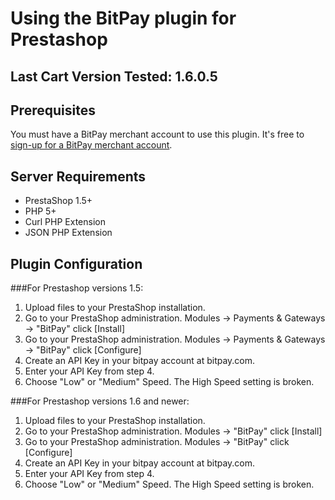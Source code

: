 # Using the BitPay plugin for Prestashop

## Last Cart Version Tested: 1.6.0.5

## Prerequisites
You must have a BitPay merchant account to use this plugin.  It's free to [sign-up for a BitPay merchant account](https://bitpay.com/start).


## Server Requirements

+ PrestaShop 1.5+
+ PHP 5+
+ Curl PHP Extension
+ JSON PHP Extension

## Plugin Configuration

###For Prestashop versions 1.5:
1. Upload files to your PrestaShop installation.<br />
2. Go to your PrestaShop administration. Modules -> Payments & Gateways -> "BitPay" click [Install]<br />
3. Go to your PrestaShop administration. Modules -> Payments & Gateways -> "BitPay" click [Configure]<br />
4. Create an API Key in your bitpay account at bitpay.com.<br />
5. Enter your API Key from step 4.
6. Choose "Low" or "Medium" Speed. The High Speed setting is broken.

###For Prestashop versions 1.6 and newer:
1. Upload files to your PrestaShop installation.<br />
2. Go to your PrestaShop administration. Modules -> "BitPay" click [Install]<br />
3. Go to your PrestaShop administration. Modules -> "BitPay" click [Configure]<br />
4. Create an API Key in your bitpay account at bitpay.com.<br />
5. Enter your API Key from step 4.
6. Choose "Low" or "Medium" Speed. The High Speed setting is broken.
